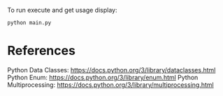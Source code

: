 To run execute and get usage display:

```sh
python main.py
```

# References
Python Data Classes: https://docs.python.org/3/library/dataclasses.html
Python Enum: https://docs.python.org/3/library/enum.html
Python Multiprocessing: https://docs.python.org/3/library/multiprocessing.html